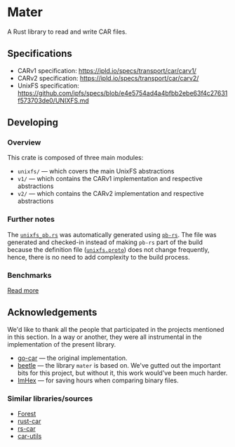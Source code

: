 # Mater

A Rust library to read and write CAR files.

## Specifications

- CARv1 specification: https://ipld.io/specs/transport/car/carv1/
- CARv2 specification: https://ipld.io/specs/transport/car/carv2/
- UnixFS specification: https://github.com/ipfs/specs/blob/e4e5754ad4a4bfbb2ebe63f4c27631f573703de0/UNIXFS.md

## Developing

### Overview

This crate is composed of three main modules:

- `unixfs/` — which covers the main UnixFS abstractions
- `v1/` — which contains the CARv1 implementation and respective abstractions
- `v2/` — which contains the CARv2 implementation and respective abstractions

### Further notes

The [`unixfs_pb.rs`](src/unixfs/unixfs_pb.rs) was automatically generated using
[`pb-rs`](https://github.com/tafia/quick-protobuf/tree/master/pb-rs).
The file was generated and checked-in instead of making `pb-rs` part of the build
because the definition file ([`unixfs.proto`](src/unixfs/unixfs.proto)) does not
change frequently, hence, there is no need to add complexity to the build process.

### Benchmarks

[Read more](BENCHMARK.md)

## Acknowledgements

We'd like to thank all the people that participated in the projects mentioned in this section.
In a way or another, they were all instrumental in the implementation of the present library.

- [go-car](https://github.com/ipld/go-car) — the original implementation.
- [beetle](https://github.com/n0-computer/beetle) — the library `mater` is based on.
  We've gutted out the important bits for this project, but without it, this work would've been much harder.
- [ImHex](https://github.com/WerWolv/ImHex) — for saving hours when comparing binary files.

### Similar libraries/sources

- [Forest](https://github.com/ChainSafe/forest/blob/62e55df27a091ba7993a60cc1e72622ad8e25151/src/utils/db/car_stream.rs#L155)
- [rust-car](https://github.com/jaeaster/rust-car)
- [rs-car](https://github.com/dapplion/rs-car)
- [car-utils](https://github.com/blocklessnetwork/car-utils)
